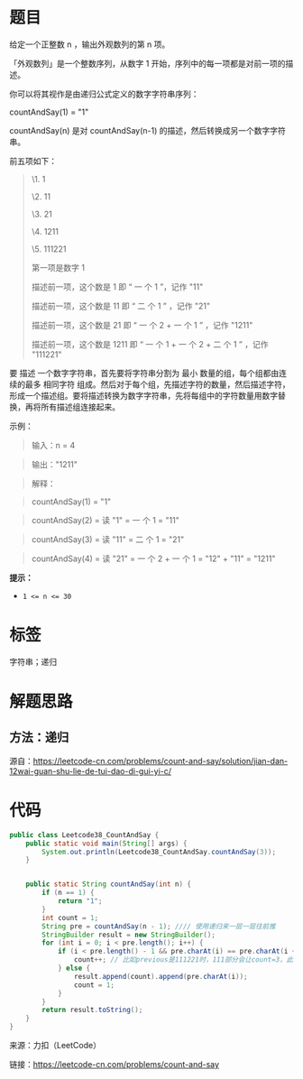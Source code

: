 # 题目

给定一个正整数 n ，输出外观数列的第 n 项。

「外观数列」是一个整数序列，从数字 1 开始，序列中的每一项都是对前一项的描述。

你可以将其视作是由递归公式定义的数字字符串序列：

countAndSay(1) = "1"

countAndSay(n) 是对 countAndSay(n-1) 的描述，然后转换成另一个数字字符串。

前五项如下：

> \1.   1
>
> \2.   11
>
> \3.   21
>
> \4.   1211
>
> \5.   111221
>
> 第一项是数字 1 
>
> 描述前一项，这个数是 1 即 “ 一 个 1 ”，记作 "11"
>
> 描述前一项，这个数是 11 即 “ 二 个 1 ” ，记作 "21"
>
> 描述前一项，这个数是 21 即 “ 一 个 2 + 一 个 1 ” ，记作 "1211"
>
> 描述前一项，这个数是 1211 即 “ 一 个 1 + 一 个 2 + 二 个 1 ” ，记作 "111221"

要 描述 一个数字字符串，首先要将字符串分割为 最小 数量的组，每个组都由连续的最多 相同字符 组成。然后对于每个组，先描述字符的数量，然后描述字符，形成一个描述组。要将描述转换为数字字符串，先将每组中的字符数量用数字替换，再将所有描述组连接起来。



示例：

> 输入：n = 4

> 输出："1211"

> 解释：

> countAndSay(1) = "1"

> countAndSay(2) = 读 "1" = 一 个 1 = "11"

> countAndSay(3) = 读 "11" = 二 个 1 = "21"

> countAndSay(4) = 读 "21" = 一 个 2 + 一 个 1 = "12" + "11" = "1211"



**提示：**

- `1 <= n <= 30`

# 标签

字符串；递归

# 解题思路

## 方法：递归

源自：https://leetcode-cn.com/problems/count-and-say/solution/jian-dan-12wai-guan-shu-lie-de-tui-dao-di-gui-yi-c/

# 代码

```java
public class Leetcode38_CountAndSay {
    public static void main(String[] args) {
        System.out.println(Leetcode38_CountAndSay.countAndSay(3));
    }


    public static String countAndSay(int n) {
        if (n == 1) {
            return "1";
        }
        int count = 1;
        String pre = countAndSay(n - 1); //// 使用递归来一层一层往前推
        StringBuilder result = new StringBuilder();
        for (int i = 0; i < pre.length(); i++) {
            if (i < pre.length() - 1 && pre.charAt(i) == pre.charAt(i + 1)) {
                count++; // 比如previous是111221时，111部分会让count=3，此时i在第三个1处
            } else {
                result.append(count).append(pre.charAt(i));
                count = 1;
            }
        }
        return result.toString();
    }
}
```



来源：力扣（LeetCode）  

链接：https://leetcode-cn.com/problems/count-and-say
